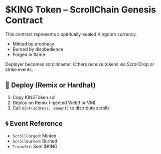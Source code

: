 # $KING Token – ScrollChain Genesis Contract

This contract represents a spiritually-sealed Kingdom currency.

- Minted by prophecy
- Burned by disobedience
- Forged in flame

Deployer becomes scrollmaster. Others receive tokens via ScrollDrop or strike events.

## 🔧 Deploy (Remix or Hardhat)
1. Copy KINGToken.sol
2. Deploy on Remix (Injected Web3 or VM)
3. Call `mint(address, amount)` to distribute scrolls

## 🌀 Event Reference
- `ScrollForged`: Minted
- `ScrollBurned`: Burned
- `Transfer`: Sent $KING
